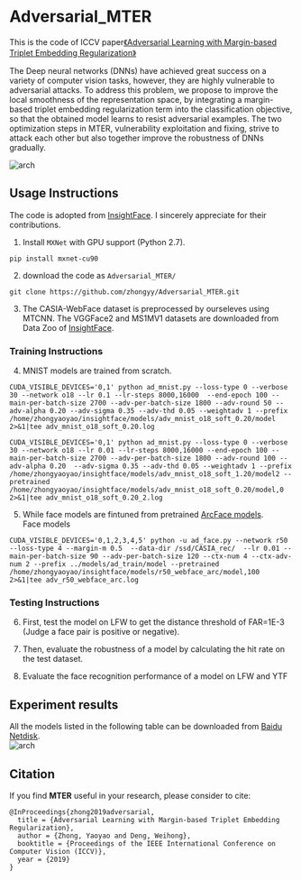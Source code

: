 # Adversarial_MTER

This is the code of ICCV paper[《Adversarial Learning with Margin-based Triplet Embedding Regularization》](https://github.com/zhongyy/Adversarial_MTER/)

The Deep neural networks (DNNs) have achieved great success on a variety of computer vision tasks, however, they are highly vulnerable to adversarial attacks. To address this problem, we propose to improve the local smoothness of the representation space, by integrating a margin-based triplet embedding regularization term into the classification objective, so that the obtained model learns to resist adversarial examples. The two optimization steps in MTER, vulnerability exploitation and fixing, strive to attack each other but also together improve the robustness of DNNs gradually.

![arch](https://github.com/zhongyy/Adversarial_MTER/blob/master/illustration.jpg)

## Usage Instructions

The code is adopted from [InsightFace](https://github.com/deepinsight/insightface). I sincerely appreciate for their contributions.

1. Install `MXNet` with GPU support (Python 2.7).

```
pip install mxnet-cu90
```
2. download the code as `Adversarial_MTER/`
```
git clone https://github.com/zhongyy/Adversarial_MTER.git
```

3.  The CASIA-WebFace dataset is preprocessed by ourseleves using MTCNN. The VGGFace2 and MS1MV1 datasets are downloaded from Data Zoo of [InsightFace](https://github.com/deepinsight/insightface).  

### Training Instructions
4. MNIST models are trained from scratch.
```
CUDA_VISIBLE_DEVICES='0,1' python ad_mnist.py --loss-type 0 --verbose 30 --network o18 --lr 0.1 --lr-steps 8000,16000  --end-epoch 100 --main-per-batch-size 2700 --adv-per-batch-size 1800 --adv-round 50 --adv-alpha 0.20 --adv-sigma 0.35 --adv-thd 0.05 --weightadv 1 --prefix /home/zhongyaoyao/insightface/models/adv_mnist_o18_soft_0.20/model 2>&1|tee adv_mnist_o18_soft_0.20.log
```
```
CUDA_VISIBLE_DEVICES='0,1' python ad_mnist.py --loss-type 0 --verbose 30 --network o18 --lr 0.01 --lr-steps 8000,16000 --end-epoch 100 --main-per-batch-size 2700 --adv-per-batch-size 1800 --adv-round 100 --adv-alpha 0.20  --adv-sigma 0.35 --adv-thd 0.05 --weightadv 1 --prefix /home/zhongyaoyao/insightface/models/adv_mnist_o18_soft_1.20/model2 --pretrained /home/zhongyaoyao/insightface/models/adv_mnist_o18_soft_0.20/model,0 2>&1|tee adv_mnist_o18_soft_0.20_2.log
```

5. While face models are fintuned from pretrained [ArcFace models](https://github.com/deepinsight/insightface).  
Face models

```
CUDA_VISIBLE_DEVICES='0,1,2,3,4,5' python -u ad_face.py --network r50  --loss-type 4 --margin-m 0.5  --data-dir /ssd/CASIA_rec/  --lr 0.01 --main-per-batch-size 90 --adv-per-batch-size 120 --ctx-num 4 --ctx-adv-num 2 --prefix ../models/ad_train/model --pretrained  /home/zhongyaoyao/insightface/models/r50_webface_arc/model,100 2>&1|tee adv_r50_webface_arc.log
```
### Testing Instructions
6. First, test the model on LFW to get the distance threshold of FAR=1E-3 (Judge a face pair is positive or negative).

7. Then, evaluate the robustness of a model by calculating the hit rate on the test dataset.  

8. Evaluate the face recognition performance of a model on LFW and YTF

## Experiment results
All the models listed in the following table can be downloaded from [Baidu Netdisk](https://pan.baidu.com/s/1dJHhzUF73lVk2Bd8Gy6XzA).  
![arch](https://github.com/zhongyy/Adversarial_MTER/blob/master/MTER_FIG4.png)


## Citation

If you find **MTER** useful in your research, please consider to cite:

	@InProceedings{zhong2019adversarial,
	  title = {Adversarial Learning with Margin-based Triplet Embedding Regularization},
	  author = {Zhong, Yaoyao and Deng, Weihong},
	  booktitle = {Proceedings of the IEEE International Conference on Computer Vision (ICCV)},
	  year = {2019}
	}
  
